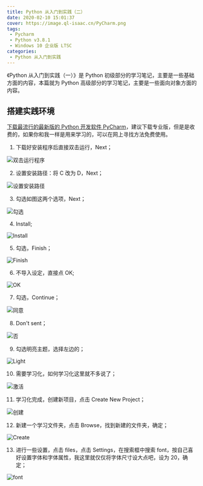 ```yaml
---
title: Python 从入门到实践（二）
date: 2020-02-10 15:01:37
cover: https://image.ql-isaac.cn/PyCharm.png
tags:
 - Pycharm
 - Python v3.8.1
 - Windows 10 企业版 LTSC
categories:
 - Python 从入门到实践
---
```


《Python 从入门到实践（一）》是 Python 初级部分的学习笔记，主要是一些基础方面的内容，本篇就为 Python 高级部分的学习笔记，主要是一些面向对象方面的内容。

<!-- more -->

## 搭建实践环境

[下载最流行的最新版的 Python 开发软件 PyCharm](https://www.jetbrains.com/pycharm/download/)，建议下载专业版，但是是收费的，如果你和我一样是用来学习的，可以在网上寻找方法免费使用。

1. 下载好安装程序后直接双击运行，Next；

![双击运行程序](https://image.ql-isaac.cn/Python-Learning(2)/双击运行程序.png)

2. 设置安装路径：将 C 改为 D，Next；

![设置安装路径](https://image.ql-isaac.cn/Python-Learning(2)/设置安装路径.png)

3. 勾选如图这两个选项，Next；

![勾选](https://image.ql-isaac.cn/Python-Learning(2)/勾选.png)

4. Install;

![Install](https://image.ql-isaac.cn/Python-Learning(2)/Install.png)

5. 勾选，Finish；

![Finish](https://image.ql-isaac.cn/Python-Learning(2)/Finish.png)

6. 不导入设定，直接点 OK;

![OK](https://image.ql-isaac.cn/Python-Learning(2)/OK.png)

7. 勾选，Continue；

![同意](https://image.ql-isaac.cn/Python-Learning(2)/同意.png)

8. Don't sent；

![否](https://image.ql-isaac.cn/Python-Learning(2)/否.png)

9. 勾选明亮主题，选择左边的；

![Light](https://image.ql-isaac.cn/Python-Learning(2)/Light.png)

10. 需要学习化，如何学习化这里就不多说了；

![激活](https://image.ql-isaac.cn/Python-Learning(2)/激活.png)

11. 学习化完成，创建新项目，点击 Create New Project；

![创建](https://image.ql-isaac.cn/Python-Learning(2)/创建.png)

12. 新建一个学习文件夹，点击 Browse，找到新建的文件夹，确定；

![Create](https://image.ql-isaac.cn/Python-Learning(2)/Create.png)

13. 进行一些设置，点击 files，点击 Settings，在搜索框中搜索 font，按自己喜好设置字体和字体属性，我这里就仅仅将字体尺寸设大点吧，设为 20，确定；

![font](https://image.ql-isaac.cn/Python-Learning(2)/font.png)
